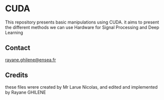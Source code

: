 # CUDA

This repository presents basic manipulations using CUDA. it aims to present the different methods we can use Hardware for Signal Processing and Deep Learning


## Contact
rayane.ghilene@ensea.fr


## Credits
these files wrere created by Mr Larue Nicolas, and edited and implemented by Rayane GHILENE 

